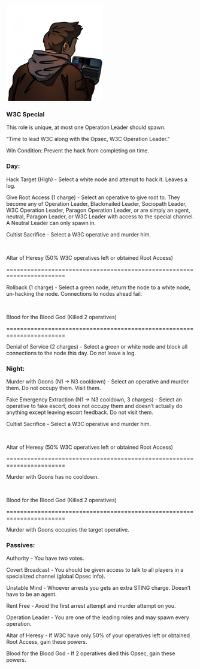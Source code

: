![w3coperationleader.png](Images/w3coperationleader.png)

### **W3C Special**

This role is unique, at most one Operation Leader should spawn.

“Time to lead W3C along with the Opsec, W3C Operation Leader.”

Win Condition: Prevent the hack from completing on time.

### **Day:**

Hack Target (High) - Select a white node and attempt to hack it. Leaves a log.

Give Root Access (1 charge) - Select an operative to give root to. They become any of Operation Leader, Blackmailed Leader, Sociopath Leader, W3C Operation Leader, Paragon Operation Leader, or are simply an agent, neutral, Paragon Leader, or W3C Leader with access to the special channel. A Neutral Leader can only spawn in.

Cultist Sacrifice - Select a W3C operative and murder him.

<br>

Altar of Heresy (50% W3C operatives left or obtained Root Access)

=======================================================================

Rollback (1 charge) - Select a green node, return the node to a white node, un-hacking the node. Connections to nodes ahead fail.

<br>

Blood for the Blood God (Killed 2 operatives)

=======================================================================

Denial of Service (2 charges) - Select a green or white node and block all connections to the node this day. Do not leave a log.

### **Night:**

Murder with Goons (N1 -> N3 cooldown) - Select an operative and murder them. Do not occupy them. Visit them.

Fake Emergency Extraction (N1 -> N3 cooldown, 3 charges) - Select an operative to fake escort, does not occupy them and doesn’t actually do anything except leaving escort feedback. Do not visit them.

Cultist Sacrifice - Select a W3C operative and murder him.

<br>

Altar of Heresy (50% W3C operatives left or obtained Root Access)

=======================================================================

Murder with Goons has no cooldown.

<br>

Blood for the Blood God (Killed 2 operatives)

=======================================================================

Murder with Goons occupies the target operative.

### **Passives:**

Authority - You have two votes.

Covert Broadcast - You should be given access to talk to all players in a specialized channel (global Opsec info).

Unstable Mind - Whoever arrests you gets an extra STING charge. Doesn’t have to be an agent.

Rent Free - Avoid the first arrest attempt and murder attempt on you.

Operation Leader - You are one of the leading roles and may spawn every operation.

Altar of Heresy - If W3C have only 50% of your operatives left or obtained Root Access, gain these powers.

Blood for the Blood God - If 2 operatives died this Opsec, gain these powers.